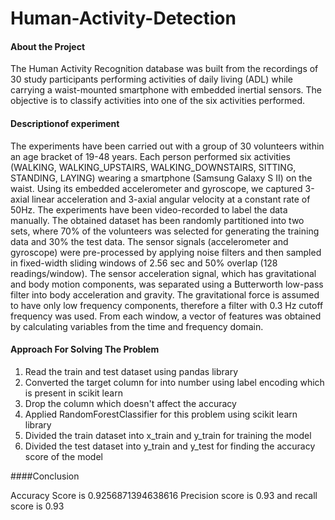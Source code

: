 # Human-Activity-Detection

#### About the Project

The Human Activity Recognition database was built from the recordings of 30 study participants performing activities of daily living (ADL) while carrying a waist-mounted smartphone with embedded inertial sensors. The objective is to classify activities into one of the six activities performed.



#### Descriptionof experiment

The experiments have been carried out with a group of 30 volunteers within an age bracket of 19-48 years. Each person performed six activities (WALKING, WALKING_UPSTAIRS, WALKING_DOWNSTAIRS, SITTING, STANDING, LAYING) wearing a smartphone (Samsung Galaxy S II) on the waist. Using its embedded accelerometer and gyroscope, we captured 3-axial linear acceleration and 3-axial angular velocity at a constant rate of 50Hz. The experiments have been video-recorded to label the data manually. The obtained dataset has been randomly partitioned into two sets, where 70% of the volunteers was selected for generating the training data and 30% the test data. 
The sensor signals (accelerometer and gyroscope) were pre-processed by applying noise filters and then sampled in fixed-width sliding windows of 2.56 sec and 50% overlap (128 readings/window). The sensor acceleration signal, which has gravitational and body motion components, was separated using a Butterworth low-pass filter into body acceleration and gravity. The gravitational force is assumed to have only low frequency components, therefore a filter with 0.3 Hz cutoff frequency was used. From each window, a vector of features was obtained by calculating variables from the time and frequency domain.

#### Approach For Solving The Problem 

1.	Read the train and test dataset using pandas library 
2.	Converted the target column for into number using label encoding which is present in scikit learn 
3.	Drop the column which doesn't affect the accuracy
4.	Applied RandomForestClassifier for this problem using scikit learn library 
5.	Divided the train dataset into x_train and y_train for training the model
6.	Divided the test dataset into y_train and y_test for finding the accuracy score of the model

####Conclusion

Accuracy Score is 0.9256871394638616
Precision score is 0.93   and recall score is 0.93
